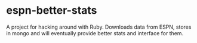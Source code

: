 espn-better-stats
=================

A project for hacking around with Ruby. Downloads data from ESPN, stores in mongo and will eventually provide better stats and interface for them.
